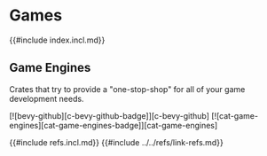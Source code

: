 # Games

{{#include index.incl.md}}

## Game Engines

Crates that try to provide a "one-stop-shop" for all of your game development needs.

[![bevy-github][c-bevy-github-badge]][c-bevy-github]   [![cat-game-engines][cat-game-engines-badge]][cat-game-engines]

{{#include refs.incl.md}}
{{#include ../../refs/link-refs.md}}

<div class="hidden">
</div>
